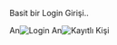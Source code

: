 Basit bir Login Girişi..


An![Login](/login.png "login")
An![Kayıtlı Kişi](/welcome_familiar.png "member")
